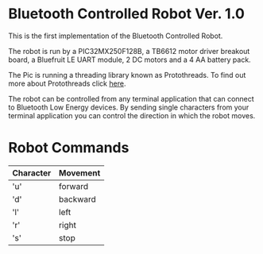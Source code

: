 # Bluetooth Controlled Robot Ver. 1.0

This is the first implementation of the Bluetooth Controlled Robot.

The robot is run by a PIC32MX250F128B, a TB6612 motor driver breakout board, a Bluefruit LE UART module, 2 DC motors and a 4 AA battery pack.

The Pic is running a threading library known as Protothreads. To find out more about Protothreads click [here](http://people.ece.cornell.edu/land/courses/ece4760/PIC32/index_Protothreads.html).

The robot can be controlled from any terminal application that can connect to Bluetooth Low Energy devices. By sending single characters from your terminal application you can control the direction in which the robot moves.


# Robot Commands


| Character | Movement |
| --- | --- |
| 'u' | forward |
| 'd' | backward |
| 'l' | left |
| 'r' | right |
| 's' | stop|

